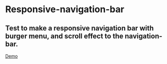 # Responsive-navigation-bar
## Test to make a responsive navigation bar with burger menu, and scroll effect to the navigation-bar.
[Demo](https://petterfogel.github.io/Responsive-navigation-bar/)
